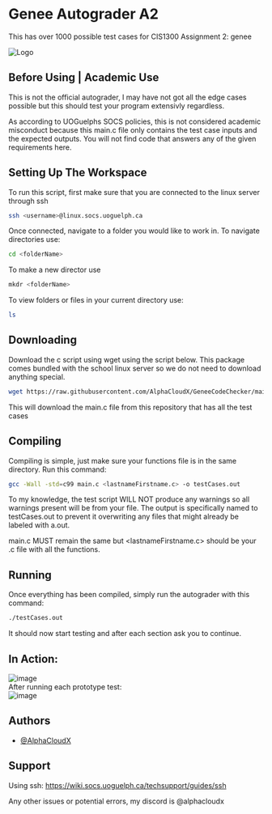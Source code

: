 
# Genee Autograder A2
This has over 1000 possible test cases for CIS1300 Assignment 2: genee

![Logo](https://github.com/AlphaCloudX/GeneeCodeChecker/assets/66267343/86834148-7b72-401d-b089-80a6a3a92914)

## Before Using | Academic Use

This is not the official autograder, I may have not got all the edge cases possible but this should test your program extensivly regardless.

As according to UOGuelphs SOCS policies, this is not considered academic misconduct because this main.c file only contains the test case inputs and the expected outputs. You will not find code that answers any of the given requirements here.
## Setting Up The Workspace

To run this script, first make sure that you are connected to the linux server through ssh

```bash
ssh <username>@linux.socs.uoguelph.ca 
```

Once connected, navigate to a folder you would like to work in.
To navigate directories use:
```bash
cd <folderName>
```
To make a new director use
```bash
mkdr <folderName>
```
To view folders or files in your current directory use:
```bash
ls
```


## Downloading

Download the c script using wget using the script below.
This package comes bundled with the school linux server so we do not need to download anything special.

```bash
wget https://raw.githubusercontent.com/AlphaCloudX/GeneeCodeChecker/main/main.c
```

This will download the main.c file from this repository that has all the test cases


## Compiling
Compiling is simple, just make sure your functions file is in the same directory.
Run this command:
```bash
gcc -Wall -std=c99 main.c <lastnameFirstname.c> -o testCases.out
```
To my knowledge, the test script WILL NOT produce any warnings so all warnings present will be from your file. The output is specifically named to testCases.out to prevent it overwriting any files that might already be labeled with a.out.

main.c MUST remain the same but <lastnameFirstname.c> should be your .c file with all the functions.

## Running
Once everything has been compiled, simply run the autograder with this command:
```bash
./testCases.out
```

It should now start testing and after each section ask you to continue.


## In Action:
![image](https://github.com/AlphaCloudX/GeneeCodeChecker/assets/66267343/a6d85306-ae68-44c9-a2da-3615503a1e0c)
<br>After running each prototype test:<br>
![image](https://github.com/AlphaCloudX/GeneeCodeChecker/assets/66267343/ba45400d-2e52-4c2c-9196-f0fb2627a27b)
<br>


## Authors

- [@AlphaCloudX](https://www.github.com/AlphaCloudX)


## Support
Using ssh: https://wiki.socs.uoguelph.ca/techsupport/guides/ssh

Any other issues or potential errors, my discord is @alphacloudx
